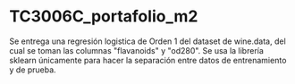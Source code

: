 # TC3006C_portafolio_m2
Se entrega una regresión logistica de Orden 1 del dataset de wine.data, del cual se toman las columnas "flavanoids" y "od280". Se usa la librería sklearn únicamente para hacer la separación entre datos de entrenamiento y de prueba.
